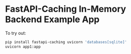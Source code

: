 # FastAPI-Caching In-Memory Backend Example App

To try out:

```bash
pip install fastapi-caching uvicorn 'databases[sqlite]'
uvicorn app1:app
```
